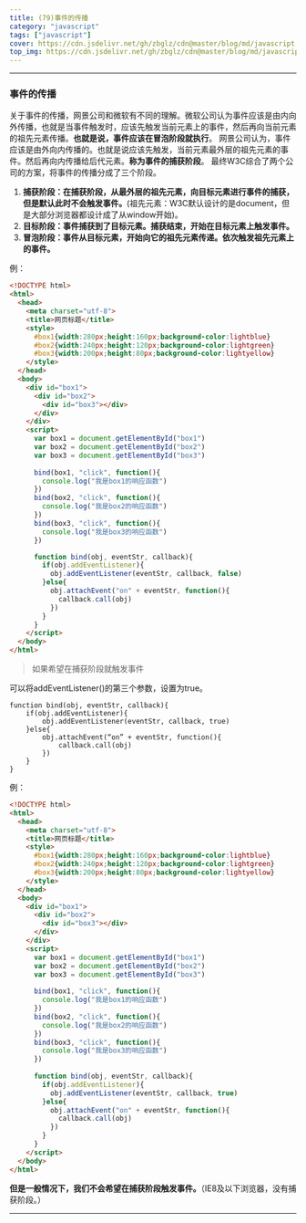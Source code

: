 ```yaml
---
title: (79)事件的传播
category: "javascript"
tags: ["javascript"]
cover: https://cdn.jsdelivr.net/gh/zbglz/cdn@master/blog/md/javascript.svg
top_img: https://cdn.jsdelivr.net/gh/zbglz/cdn@master/blog/md/javascript.svg
---
```


***

### 事件的传播

关于事件的传播，网景公司和微软有不同的理解。微软公司认为事件应该是由内向外传播，也就是当事件触发时，应该先触发当前元素上的事件，然后再向当前元素的祖先元素传播。**也就是说，事件应该在冒泡阶段就执行**。
网景公司认为，事件应该是由外向内传播的。也就是说应该先触发，当前元素最外层的祖先元素的事件。然后再向内传播给后代元素。**称为事件的捕获阶段**。
最终W3C综合了两个公司的方案，将事件的传播分成了三个阶段。

1. **捕获阶段：在捕获阶段，从最外层的祖先元素，向目标元素进行事件的捕获，但是默认此时不会触发事件。**(祖先元素：W3C默认设计的是document，但是大部分浏览器都设计成了从window开始)。
2. **目标阶段：事件捕获到了目标元素。捕获结束，开始在目标元素上触发事件。**
3. **冒泡阶段：事件从目标元素，开始向它的祖先元素传递。依次触发祖先元素上的事件。**

例：


```html html
<!DOCTYPE html>
<html>
  <head>
    <meta charset="utf-8">
    <title>网页标题</title>
    <style>
      #box1{width:280px;height:160px;background-color:lightblue}
      #box2{width:240px;height:120px;background-color:lightgreen}
      #box3{width:200px;height:80px;background-color:lightyellow}
    </style>
  </head>
  <body>
    <div id="box1">
      <div id="box2">
        <div id="box3"></div>
      </div>
    </div>
    <script>
      var box1 = document.getElementById("box1")
      var box2 = document.getElementById("box2")
      var box3 = document.getElementById("box3")
      
      bind(box1, "click", function(){
        console.log("我是box1的响应函数")
      })
      bind(box2, "click", function(){
        console.log("我是box2的响应函数")
      })
      bind(box3, "click", function(){
        console.log("我是box3的响应函数")
      })

      function bind(obj, eventStr, callback){
        if(obj.addEventListener){
          obj.addEventListener(eventStr, callback, false)
        }else{
          obj.attachEvent("on" + eventStr, function(){
            callback.call(obj)
          })
        }
      }
    </script>
  </body>
</html>
```


> 如果希望在捕获阶段就触发事件

可以将addEventListener()的第三个参数，设置为true。

    function bind(obj, eventStr, callback){
        if(obj.addEventListener){
            obj.addEventListener(eventStr, callback, true)
        }else{
            obj.attachEvent(“on” + eventStr, function(){
                callback.call(obj)
            })
        }
    }


例：


```html html
<!DOCTYPE html>
<html>
  <head>
    <meta charset="utf-8">
    <title>网页标题</title>
    <style>
      #box1{width:280px;height:160px;background-color:lightblue}
      #box2{width:240px;height:120px;background-color:lightgreen}
      #box3{width:200px;height:80px;background-color:lightyellow}
    </style>
  </head>
  <body>
    <div id="box1">
      <div id="box2">
        <div id="box3"></div>
      </div>
    </div>
    <script>
      var box1 = document.getElementById("box1")
      var box2 = document.getElementById("box2")
      var box3 = document.getElementById("box3")
      
      bind(box1, "click", function(){
        console.log("我是box1的响应函数")
      })
      bind(box2, "click", function(){
        console.log("我是box2的响应函数")
      })
      bind(box3, "click", function(){
        console.log("我是box3的响应函数")
      })
      
      function bind(obj, eventStr, callback){
        if(obj.addEventListener){
          obj.addEventListener(eventStr, callback, true)
        }else{
          obj.attachEvent("on" + eventStr, function(){
            callback.call(obj)
          })
        }
      }
    </script>
  </body>
</html>
```


**但是一般情况下，我们不会希望在捕获阶段触发事件。**（IE8及以下浏览器，没有捕获阶段。）


***

